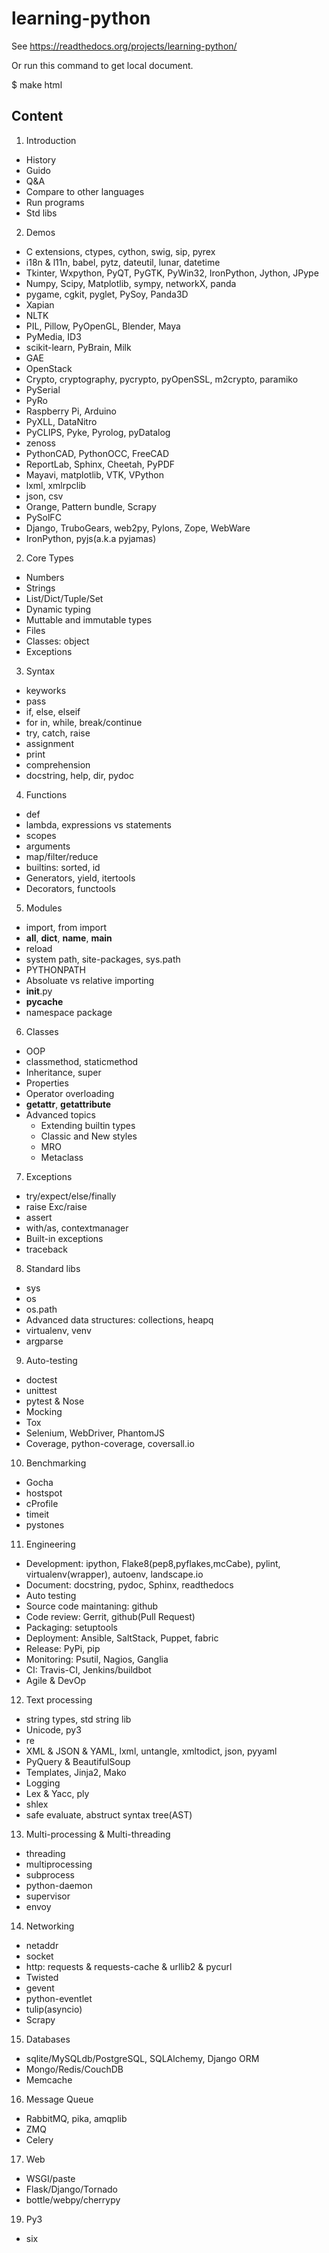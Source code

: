 learning-python
===============

See https://readthedocs.org/projects/learning-python/

Or run this command to get local document.

  $ make html

Content
-------

1. Introduction
  - History
  - Guido
  - Q&A
  - Compare to other languages
  - Run programs
  - Std libs
2. Demos
  - C extensions, ctypes, cython, swig, sip, pyrex
  - i18n & l11n, babel, pytz, dateutil, lunar, datetime
  - Tkinter, Wxpython, PyQT, PyGTK, PyWin32, IronPython, Jython, JPype
  - Numpy, Scipy, Matplotlib, sympy, networkX, panda
  - pygame, cgkit, pyglet, PySoy, Panda3D
  - Xapian
  - NLTK
  - PIL, Pillow, PyOpenGL, Blender, Maya
  - PyMedia, ID3
  - scikit-learn, PyBrain, Milk
  - GAE
  - OpenStack
  - Crypto, cryptography, pycrypto, pyOpenSSL, m2crypto, paramiko
  - PySerial
  - PyRo
  - Raspberry Pi, Arduino
  - PyXLL, DataNitro
  - PyCLIPS, Pyke, Pyrolog, pyDatalog
  - zenoss
  - PythonCAD, PythonOCC, FreeCAD
  - ReportLab, Sphinx, Cheetah, PyPDF
  - Mayavi, matplotlib, VTK, VPython
  - lxml, xmlrpclib
  - json, csv
  - Orange, Pattern bundle, Scrapy
  - PySolFC
  - Django, TruboGears, web2py, Pylons, Zope, WebWare
  - IronPython, pyjs(a.k.a pyjamas)
2. Core Types
  - Numbers
  - Strings
  - List/Dict/Tuple/Set
  - Dynamic typing
  - Muttable and immutable types
  - Files
  - Classes: object
  - Exceptions
3. Syntax
  - keyworks
  - pass
  - if, else, elseif
  - for in, while, break/continue
  - try, catch, raise
  - assignment
  - print
  - comprehension
  - docstring, help, dir, pydoc
4. Functions
  - def
  - lambda, expressions vs statements
  - scopes
  - arguments
  - map/filter/reduce
  - builtins: sorted, id
  - Generators, yield, itertools
  - Decorators, functools
5. Modules
  - import, from import
  - __all__, __dict__, __name__, __main__
  - reload
  - system path, site-packages, sys.path
  - PYTHONPATH
  - Absoluate vs relative importing
  - __init__.py
  - __pycache__
  - namespace package
6. Classes
  - OOP
  - classmethod, staticmethod
  - Inheritance, super
  - Properties
  - Operator overloading
  - __getattr__, __getattribute__
  - Advanced topics
    - Extending builtin types
    - Classic and New styles
    - MRO
    - Metaclass
7. Exceptions
  - try/expect/else/finally
  - raise Exc/raise
  - assert
  - with/as, contextmanager
  - Built-in exceptions
  - traceback
8. Standard libs
  - sys
  - os
  - os.path
  - Advanced data structures: collections, heapq
  - virtualenv, venv
  - argparse
9. Auto-testing
  - doctest
  - unittest
  - pytest & Nose
  - Mocking
  - Tox
  - Selenium, WebDriver, PhantomJS
  - Coverage, python-coverage, coversall.io
10. Benchmarking
  - Gocha
  - hostspot
  - cProfile
  - timeit
  - pystones
11. Engineering
  - Development: ipython, Flake8(pep8,pyflakes,mcCabe), pylint, virtualenv(wrapper), autoenv, landscape.io
  - Document: docstring, pydoc, Sphinx, readthedocs
  - Auto testing
  - Source code maintaning: github
  - Code review: Gerrit, github(Pull Request)
  - Packaging: setuptools
  - Deployment: Ansible, SaltStack, Puppet, fabric
  - Release: PyPi, pip
  - Monitoring: Psutil, Nagios, Ganglia
  - CI: Travis-CI, Jenkins/buildbot
  - Agile & DevOp
12. Text processing
  - string types, std string lib
  - Unicode, py3
  - re
  - XML & JSON & YAML, lxml, untangle, xmltodict, json, pyyaml
  - PyQuery & BeautifulSoup
  - Templates, Jinja2, Mako
  - Logging
  - Lex & Yacc, ply
  - shlex
  - safe evaluate, abstruct syntax tree(AST)
13. Multi-processing & Multi-threading
  - threading
  - multiprocessing
  - subprocess
  - python-daemon
  - supervisor
  - envoy
14. Networking
  - netaddr
  - socket
  - http: requests & requests-cache & urllib2 & pycurl
  - Twisted
  - gevent
  - python-eventlet
  - tulip(asyncio)
  - Scrapy
15. Databases
  - sqlite/MySQLdb/PostgreSQL, SQLAlchemy, Django ORM
  - Mongo/Redis/CouchDB
  - Memcache
16. Message Queue
  - RabbitMQ, pika, amqplib
  - ZMQ
  - Celery
17. Web
  - WSGI/paste
  - Flask/Django/Tornado
  - bottle/webpy/cherrypy
19. Py3
  - six
